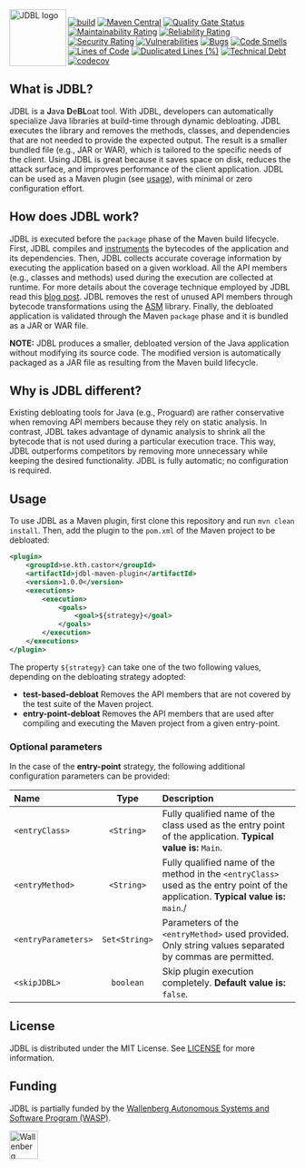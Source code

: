 <img align="left" src="https://github.com/castor-software/jdbl/blob/master/logo.svg" height="100px"  alt="JDBL logo"/>


[![build](https://github.com/castor-software/jdbl/actions/workflows/build.yml/badge.svg)](https://github.com/castor-software/jdbl/actions/workflows/build.yml)
[![Maven Central](https://img.shields.io/maven-central/v/se.kth.castor/jdbl-core.svg)](https://search.maven.org/search?q=g:se.kth.castor%20AND%20a:jdbl*)
[![Quality Gate Status](https://sonarcloud.io/api/project_badges/measure?project=castor-software_jdbl&metric=alert_status)](https://sonarcloud.io/dashboard?id=castor-software_jdbl)
[![Maintainability Rating](https://sonarcloud.io/api/project_badges/measure?project=castor-software_jdbl&metric=sqale_rating)](https://sonarcloud.io/dashboard?id=castor-software_jdbl)
[![Reliability Rating](https://sonarcloud.io/api/project_badges/measure?project=castor-software_jdbl&metric=reliability_rating)](https://sonarcloud.io/dashboard?id=castor-software_jdbl)
[![Security Rating](https://sonarcloud.io/api/project_badges/measure?project=castor-software_jdbl&metric=security_rating)](https://sonarcloud.io/dashboard?id=castor-software_jdbl)
[![Vulnerabilities](https://sonarcloud.io/api/project_badges/measure?project=castor-software_jdbl&metric=vulnerabilities)](https://sonarcloud.io/dashboard?id=castor-software_jdbl)
[![Bugs](https://sonarcloud.io/api/project_badges/measure?project=castor-software_jdbl&metric=bugs)](https://sonarcloud.io/dashboard?id=castor-software_jdbl)
[![Code Smells](https://sonarcloud.io/api/project_badges/measure?project=castor-software_jdbl&metric=code_smells)](https://sonarcloud.io/dashboard?id=castor-software_jdbl)
[![Lines of Code](https://sonarcloud.io/api/project_badges/measure?project=castor-software_jdbl&metric=ncloc)](https://sonarcloud.io/dashboard?id=castor-software_jdbl)
[![Duplicated Lines (%)](https://sonarcloud.io/api/project_badges/measure?project=castor-software_jdbl&metric=duplicated_lines_density)](https://sonarcloud.io/dashboard?id=castor-software_jdbl)
[![Technical Debt](https://sonarcloud.io/api/project_badges/measure?project=castor-software_jdbl&metric=sqale_index)](https://sonarcloud.io/dashboard?id=castor-software_jdbl)
[![codecov](https://codecov.io/gh/castor-software/jdbl/branch/master/graph/badge.svg?token=9tmwm3Pj7y)](https://codecov.io/gh/castor-software/jdbl)


<!--
[![Coverage](https://sonarcloud.io/api/project_badges/measure?project=castor-software_jdbl&metric=coverage)](https://sonarcloud.io/dashboard?id=castor-software_jdbl)
[![hits of code](https://hitsofcode.com/github/castor-software/jdbl)](https://hitsofcode.com/view/github/castor-software/jdbl)
[![License](https://img.shields.io/badge/license-MIT-green.svg)](https://github.com/castor-software/jdbl/blob/master/LICENSE)
-->

## What is JDBL?

JDBL is a **J**ava **D**e**BL**oat tool. With JDBL, developers can automatically specialize Java libraries at build-time through dynamic debloating. 
JDBL executes the library and removes the methods, classes, and dependencies that are not needed to provide the expected output. The result is a smaller bundled file (e.g., JAR or WAR), which is tailored to the specific needs of the client. Using JDBL is great because it saves space on disk, reduces the attack surface, and improves performance of the client application. JDBL can be used as a Maven plugin (see [usage](https://github.com/castor-software/jdbl/tree/master#usage)), with minimal or zero configuration effort.

## How does JDBL work?

JDBL is executed before the `package` phase of the Maven build lifecycle. First, JDBL compiles and [instruments](https://en.wikipedia.org/wiki/Instrumentation_(computer_programming)) the bytecodes of the application and its dependencies. 
Then, JDBL collects accurate coverage information by executing the application based on a given workload. 
All the API members (e.g., classes and methods) used during the execution are collected at runtime. 
For more details about the coverage technique employed by JDBL read this [blog post](https://www.cesarsotovalero.net/blog/diversity-driven-software-debloat.html). JDBL removes the rest of unused API members through bytecode transformations using the [ASM](https://asm.ow2.io/) library.
Finally, the debloated application is validated through the Maven `package` phase and it is bundled as a JAR or WAR file. 

**NOTE:** JDBL produces a smaller, debloated version of the Java application without modifying its source code. The modified version is automatically packaged as a JAR file as resulting from the Maven build lifecycle.

<!--
JDBL supports three types of debloating strategies:

- **entry-point-debloat:** removes the class members that used after running the application from a given entry-point.
- **test-based-debloat:** removes the class members that are not covered by the test suite.
- **conservative-debloat:** removes the class members that are not referenced by the application, as determined statically.

The **entry-point-debloat** strategy is the most aggressive approach. In this case, the bytecode is instrumented during the Maven `compile` phase, probes are inserted in the bytecode, and the application is executed in order to collect ). Then, the class members that were not covered are removed from the bytecode, and the transformed application is packaged as a specialized ad debloated JAR file.  

The **test-based-debloat** strategy is similar to the **entry-point**; the difference is that the execution traces are collected based on the execution of the test suite of the project.

The **conservative-debloat** strategy is the less aggressive approach. It relies on static analysis to construct a call graph of class members calls, which contains all the class members referenced by the application. Then, the members that are not referenced (a.k.a [dead code](https://en.wikipedia.org/wiki/Dead_code)) are removed from the bytecode. This approach is similar to shrinking technique performed by [Proguard](https://www.guardsquare.com/en/products/proguard), with the difference JDBL executed the debloat thorough the Maven build phases.    

-->

## Why is JDBL different?

Existing debloating tools for Java (e.g., Proguard) are rather conservative when removing API members because they rely on static analysis. In contrast, JDBL takes advantage of dynamic analysis to shrink all the bytecode that is not used during a particular execution trace. This way, JDBL outperforms competitors by removing more unnecessary while keeping the desired functionality. JDBL is fully automatic; no configuration is required.

## Usage

To use JDBL as a Maven plugin, first clone this repository and run `mvn clean install`. Then, add the plugin to the `pom.xml` of the Maven project to be debloated:

```xml
<plugin>
    <groupId>se.kth.castor</groupId>
    <artifactId>jdbl-maven-plugin</artifactId>
    <version>1.0.0</version>
    <executions>
        <execution>
            <goals>
                <goal>${strategy}</goal>
            </goals>
        </execution>
    </executions>
</plugin>
```

The property `${strategy}` can take one of the two following values, depending on the debloating strategy adopted:

- **test-based-debloat** Removes the API members that are not covered by the test suite of the Maven project.
- **entry-point-debloat** Removes the API members that are used after compiling and executing the Maven project from a given entry-point.

### Optional parameters

In the case of the **entry-point** strategy, the following additional configuration parameters can be provided:

| Name   |  Type |   Description      | 
|:----------|:-------------:| :-------------| 
| `<entryClass>` | `<String>` | Fully qualified name of the class used as the entry point of the application. **Typical value is:** `Main`.
| `<entryMethod>` | `<String>` | Fully qualified name of the method in the `<entryClass>` used as the entry point of the application. **Typical value is:** `main`./|
| `<entryParameters>` | `Set<String>` | Parameters of the `<entryMethod>` used provided. Only string values separated by commas are permitted.
| `<skipJDBL>` | `boolean` | Skip plugin execution completely. **Default value is:** `false`.|

## License

JDBL is distributed under the MIT License. See [LICENSE](https://github.com/castor-software/jdbl/blob/master/LICENSE) for more information.

## Funding

JDBL is partially funded by the [Wallenberg Autonomous Systems and Software Program (WASP)](https://wasp-sweden.org).

<img src="https://github.com/castor-software/jdbl/blob/master/wasp.svg" height="50px" alt="Wallenberg Autonomous Systems and Software Program (WASP)"/>

